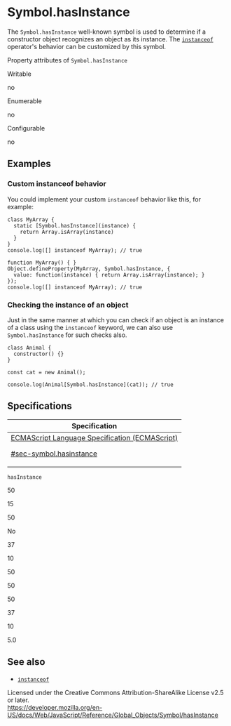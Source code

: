 # Symbol.hasInstance

The `Symbol.hasInstance` well-known symbol is used to determine if a constructor object recognizes an object as its instance. The [`instanceof`](../../operators/instanceof) operator's behavior can be customized by this symbol.

Property attributes of `Symbol.hasInstance`

Writable

no

Enumerable

no

Configurable

no

## Examples

### Custom instanceof behavior

You could implement your custom `instanceof` behavior like this, for example:

    class MyArray {
      static [Symbol.hasInstance](instance) {
        return Array.isArray(instance)
      }
    }
    console.log([] instanceof MyArray); // true

    function MyArray() { }
    Object.defineProperty(MyArray, Symbol.hasInstance, {
      value: function(instance) { return Array.isArray(instance); }
    });
    console.log([] instanceof MyArray); // true

### Checking the instance of an object

Just in the same manner at which you can check if an object is an instance of a class using the `instanceof` keyword, we can also use `Symbol.hasInstance` for such checks also.

    class Animal {
      constructor() {}
    }

    const cat = new Animal();

    console.log(Animal[Symbol.hasInstance](cat)); // true

## Specifications

<table><thead><tr class="header"><th>Specification</th></tr></thead><tbody><tr class="odd"><td><a href="https://tc39.es/ecma262/#sec-symbol.hasinstance">ECMAScript Language Specification (ECMAScript) 
<br/>

<span class="small">#sec-symbol.hasinstance</span></a></td></tr></tbody></table>

`hasInstance`

50

15

50

No

37

10

50

50

50

37

10

5.0

## See also

-   [`instanceof`](../../operators/instanceof)

 
Licensed under the Creative Commons Attribution-ShareAlike License v2.5 or later.  
<a href="https://developer.mozilla.org/en-US/docs/Web/JavaScript/Reference/Global_Objects/Symbol/hasInstance" class="_attribution-link">https://developer.mozilla.org/en-US/docs/Web/JavaScript/Reference/Global_Objects/Symbol/hasInstance</a>
